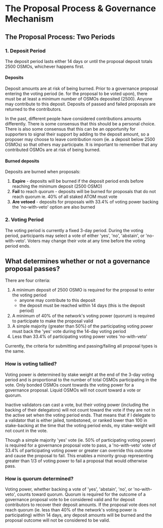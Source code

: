 # The Proposal Process & Governance Mechanism

## The Proposal Process: Two Periods

### 1. Deposit Period

The deposit period lasts either 14 days or until the proposal deposit totals 2500 OSMOs, whichever happens first.

#### Deposits
Deposit amounts are at risk of being burned. Prior to a governance proposal entering the voting period (ie. for the proposal to be voted upon), there must be at least a minimum number of OSMOs deposited (2500). Anyone may contribute to this deposit. Deposits of passed and failed proposals are returned to the contributors.

In the past, different people have considered contributions amounts differently. There is some consensus that this should be a personal choice. There is also some consensus that this can be an opportunity for supporters to signal their support by adding to the deposit amount, so a proposer may choose to leave contribution room (ie. a deposit below 2500 OSMOs) so that others may participate. It is important to remember that any contributed OSMOs are at risk of being burned.

#### Burned deposits
Deposits are burned when proposals:
1. **Expire** - deposits will be burned if the deposit period ends before reaching the minimum deposit (2500 OSMO)
2. **Fail** to reach quorum - deposits will be burned for proposals that do not reach quorum ie. 40% of all staked ATOM must vote
3. **Are vetoed** - deposits for proposals with 33.4% of voting power backing the 'no-with-veto' option are also burned

### 2. Voting Period
The voting period is currently a fixed 3-day period. During the voting period, participants may select a vote of either 'yes', 'no', 'abstain', or 'no-with-veto'. Voters may change their vote at any time before the voting period ends.

## What determines whether or not a governance proposal passes?
There are four criteria:

1. A minimum deposit of 2500 OSMO is required for the proposal to enter the voting period
   - anyone may contribute to this deposit
   - the deposit must be reached within 14 days (this is the deposit period)
2. A minimum of 40% of the network's voting power (quorum) is required to participate to make the proposal valid
3. A simple majority (greater than 50%) of the participating voting power must back the 'yes' vote during the 14-day voting period
4. Less than 33.4% of participating voting power votes 'no-with-veto'

Currently, the criteria for submitting and passing/failing all proposal types is the same. 

### How is voting tallied?
Voting power is determined by stake weight at the end of the 3-day voting period and is proportional to the number of total OSMOs participating in the vote. Only bonded OSMOs count towards the voting power for a governance proposal. Liquid OSMOs will not count toward a vote or quorum.

Inactive validators can cast a vote, but their voting power (including the backing of their delegators) will not count toward the vote if they are not in the active set when the voting period ends. That means that if I delegate to a validator that is either jailed, tombstoned, or ranked lower than 100 in stake-backing at the time that the voting period ends, my stake-weight will not count in the vote.

Though a simple majority 'yes' vote (ie. 50% of participating voting power) is required for a governance proposal vote to pass, a 'no-with-veto' vote of 33.4% of participating voting power or greater can override this outcome and cause the proposal to fail. This enables a minority group representing greater than 1/3 of voting power to fail a proposal that would otherwise pass.

### How is quorum determined?

Voting power, whether backing a vote of 'yes', 'abstain', 'no', or 'no-with-veto', counts toward quorum. Quorum is required for the outcome of a governance proposal vote to be considered valid and for deposit contributors to recover their deposit amounts. If the proposal vote does not reach quorum (ie. less than 40% of the network's voting power is participating) within 14 days, any deposit amounts will be burned and the proposal outcome will not be considered to be valid.
